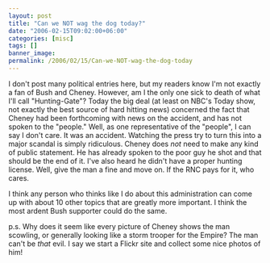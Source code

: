 ```yaml
---
layout: post
title: "Can we NOT wag the dog today?"
date: "2006-02-15T09:02:00+06:00"
categories: [misc]
tags: []
banner_image: 
permalink: /2006/02/15/Can-we-NOT-wag-the-dog-today
---
```


I don't post many political entries here, but my readers know I'm not exactly a fan of Bush and Cheney. However, am I the only one sick to death of what I'll call "Hunting-Gate"? Today the big deal (at least on NBC's Today show, not exactly the best source of hard hitting news) concerned the fact that Cheney had been forthcoming with news on the accident, and has not spoken to the "people." Well, as one representative of the "people", I can say I don't care. It was an accident. Watching the press try to turn this into a major scandal is simply ridiculous. Cheney does <i>not</i> need to make any kind of public statement. He has already spoken to the poor guy he shot and that should be the end of it. I've also heard he didn't have a proper hunting license. Well, give the man a fine and move on. If the RNC pays for it, who cares.

I think any person who thinks like I do about this administration can come up with about 10 other topics that are greatly more important. I think the most ardent Bush supporter could do the same. 

p.s. Why does it seem like every picture of Cheney shows the man scowling, or generally looking like a storm trooper for the Empire? The man can't be <i>that</i> evil. I say we start a Flickr site and collect some nice photos of him!